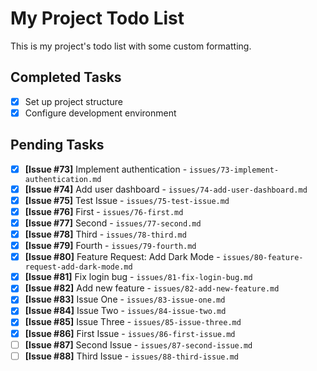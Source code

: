 # My Project Todo List

This is my project's todo list with some custom formatting.

## Completed Tasks
- [x] Set up project structure
- [x] Configure development environment

## Pending Tasks
- [x] **[Issue #73]** Implement authentication - `issues/73-implement-authentication.md`
- [x] **[Issue #74]** Add user dashboard - `issues/74-add-user-dashboard.md`
- [x] **[Issue #75]** Test Issue - `issues/75-test-issue.md`
- [x] **[Issue #76]** First - `issues/76-first.md`
- [x] **[Issue #77]** Second - `issues/77-second.md`
- [x] **[Issue #78]** Third - `issues/78-third.md`
- [x] **[Issue #79]** Fourth - `issues/79-fourth.md`
- [x] **[Issue #80]** Feature Request: Add Dark Mode - `issues/80-feature-request-add-dark-mode.md`
- [x] **[Issue #81]** Fix login bug - `issues/81-fix-login-bug.md`
- [x] **[Issue #82]** Add new feature - `issues/82-add-new-feature.md`
- [x] **[Issue #83]** Issue One - `issues/83-issue-one.md`
- [x] **[Issue #84]** Issue Two - `issues/84-issue-two.md`
- [x] **[Issue #85]** Issue Three - `issues/85-issue-three.md`
- [x] **[Issue #86]** First Issue - `issues/86-first-issue.md`
- [ ] **[Issue #87]** Second Issue - `issues/87-second-issue.md`
- [ ] **[Issue #88]** Third Issue - `issues/88-third-issue.md`
